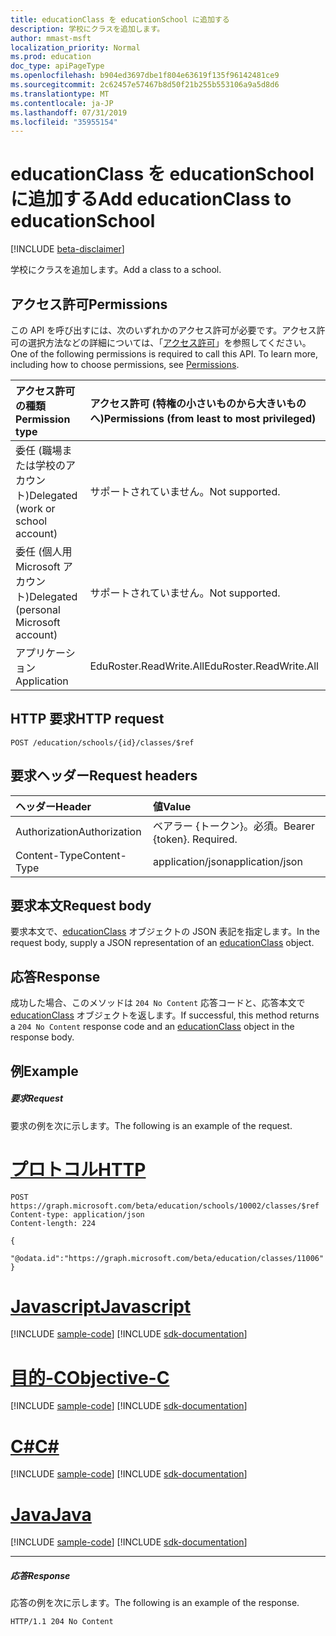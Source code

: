```yaml
---
title: educationClass を educationSchool に追加する
description: 学校にクラスを追加します。
author: mmast-msft
localization_priority: Normal
ms.prod: education
doc_type: apiPageType
ms.openlocfilehash: b904ed3697dbe1f804e63619f135f96142481ce9
ms.sourcegitcommit: 2c62457e57467b8d50f21b255b553106a9a5d8d6
ms.translationtype: MT
ms.contentlocale: ja-JP
ms.lasthandoff: 07/31/2019
ms.locfileid: "35955154"
---
```

# <a name="add-educationclass-to-educationschool"></a><span data-ttu-id="1d050-103">educationClass を educationSchool に追加する</span><span class="sxs-lookup"><span data-stu-id="1d050-103">Add educationClass to educationSchool</span></span>

[!INCLUDE [beta-disclaimer](../../includes/beta-disclaimer.md)]

<span data-ttu-id="1d050-104">学校にクラスを追加します。</span><span class="sxs-lookup"><span data-stu-id="1d050-104">Add a class to a school.</span></span>

## <a name="permissions"></a><span data-ttu-id="1d050-105">アクセス許可</span><span class="sxs-lookup"><span data-stu-id="1d050-105">Permissions</span></span>
<span data-ttu-id="1d050-p101">この API を呼び出すには、次のいずれかのアクセス許可が必要です。アクセス許可の選択方法などの詳細については、「[アクセス許可](/graph/permissions-reference)」を参照してください。</span><span class="sxs-lookup"><span data-stu-id="1d050-p101">One of the following permissions is required to call this API. To learn more, including how to choose permissions, see [Permissions](/graph/permissions-reference).</span></span>

|<span data-ttu-id="1d050-108">アクセス許可の種類</span><span class="sxs-lookup"><span data-stu-id="1d050-108">Permission type</span></span>      | <span data-ttu-id="1d050-109">アクセス許可 (特権の小さいものから大きいものへ)</span><span class="sxs-lookup"><span data-stu-id="1d050-109">Permissions (from least to most privileged)</span></span>              |
|:--------------------|:---------------------------------------------------------|
|<span data-ttu-id="1d050-110">委任 (職場または学校のアカウント)</span><span class="sxs-lookup"><span data-stu-id="1d050-110">Delegated (work or school account)</span></span> |  <span data-ttu-id="1d050-111">サポートされていません。</span><span class="sxs-lookup"><span data-stu-id="1d050-111">Not supported.</span></span>  |
|<span data-ttu-id="1d050-112">委任 (個人用 Microsoft アカウント)</span><span class="sxs-lookup"><span data-stu-id="1d050-112">Delegated (personal Microsoft account)</span></span> |  <span data-ttu-id="1d050-113">サポートされていません。</span><span class="sxs-lookup"><span data-stu-id="1d050-113">Not supported.</span></span>  |
|<span data-ttu-id="1d050-114">アプリケーション</span><span class="sxs-lookup"><span data-stu-id="1d050-114">Application</span></span> | <span data-ttu-id="1d050-115">EduRoster.ReadWrite.All</span><span class="sxs-lookup"><span data-stu-id="1d050-115">EduRoster.ReadWrite.All</span></span> | 

## <a name="http-request"></a><span data-ttu-id="1d050-116">HTTP 要求</span><span class="sxs-lookup"><span data-stu-id="1d050-116">HTTP request</span></span>
<!-- { "blockType": "ignored" } -->
```http
POST /education/schools/{id}/classes/$ref
```
## <a name="request-headers"></a><span data-ttu-id="1d050-117">要求ヘッダー</span><span class="sxs-lookup"><span data-stu-id="1d050-117">Request headers</span></span>
| <span data-ttu-id="1d050-118">ヘッダー</span><span class="sxs-lookup"><span data-stu-id="1d050-118">Header</span></span>       | <span data-ttu-id="1d050-119">値</span><span class="sxs-lookup"><span data-stu-id="1d050-119">Value</span></span> |
|:---------------|:--------|
| <span data-ttu-id="1d050-120">Authorization</span><span class="sxs-lookup"><span data-stu-id="1d050-120">Authorization</span></span>  | <span data-ttu-id="1d050-p102">ベアラー {トークン}。必須。</span><span class="sxs-lookup"><span data-stu-id="1d050-p102">Bearer {token}. Required.</span></span>  |
| <span data-ttu-id="1d050-123">Content-Type</span><span class="sxs-lookup"><span data-stu-id="1d050-123">Content-Type</span></span>  | <span data-ttu-id="1d050-124">application/json</span><span class="sxs-lookup"><span data-stu-id="1d050-124">application/json</span></span>  |

## <a name="request-body"></a><span data-ttu-id="1d050-125">要求本文</span><span class="sxs-lookup"><span data-stu-id="1d050-125">Request body</span></span>
<span data-ttu-id="1d050-126">要求本文で、[educationClass](../resources/educationclass.md) オブジェクトの JSON 表記を指定します。</span><span class="sxs-lookup"><span data-stu-id="1d050-126">In the request body, supply a JSON representation of an [educationClass](../resources/educationclass.md) object.</span></span>


## <a name="response"></a><span data-ttu-id="1d050-127">応答</span><span class="sxs-lookup"><span data-stu-id="1d050-127">Response</span></span>
<span data-ttu-id="1d050-128">成功した場合、このメソッドは `204 No Content` 応答コードと、応答本文で [educationClass](../resources/educationclass.md) オブジェクトを返します。</span><span class="sxs-lookup"><span data-stu-id="1d050-128">If successful, this method returns a `204 No Content` response code and an [educationClass](../resources/educationclass.md) object in the response body.</span></span>

## <a name="example"></a><span data-ttu-id="1d050-129">例</span><span class="sxs-lookup"><span data-stu-id="1d050-129">Example</span></span>
##### <a name="request"></a><span data-ttu-id="1d050-130">要求</span><span class="sxs-lookup"><span data-stu-id="1d050-130">Request</span></span>
<span data-ttu-id="1d050-131">要求の例を次に示します。</span><span class="sxs-lookup"><span data-stu-id="1d050-131">The following is an example of the request.</span></span>

# <a name="httptabhttp"></a>[<span data-ttu-id="1d050-132">プロトコル</span><span class="sxs-lookup"><span data-stu-id="1d050-132">HTTP</span></span>](#tab/http)
<!-- {
  "blockType": "request",
  "name": "create_educationclass_from_educationschool"
}-->
```http
POST https://graph.microsoft.com/beta/education/schools/10002/classes/$ref
Content-type: application/json
Content-length: 224

{
 "@odata.id":"https://graph.microsoft.com/beta/education/classes/11006"
}
```
# <a name="javascripttabjavascript"></a>[<span data-ttu-id="1d050-133">Javascript</span><span class="sxs-lookup"><span data-stu-id="1d050-133">Javascript</span></span>](#tab/javascript)
[!INCLUDE [sample-code](../includes/snippets/javascript/create-educationclass-from-educationschool-javascript-snippets.md)]
[!INCLUDE [sdk-documentation](../includes/snippets/snippets-sdk-documentation-link.md)]

# <a name="objective-ctabobjc"></a>[<span data-ttu-id="1d050-134">目的-C</span><span class="sxs-lookup"><span data-stu-id="1d050-134">Objective-C</span></span>](#tab/objc)
[!INCLUDE [sample-code](../includes/snippets/objc/create-educationclass-from-educationschool-objc-snippets.md)]
[!INCLUDE [sdk-documentation](../includes/snippets/snippets-sdk-documentation-link.md)]

# <a name="ctabcsharp"></a>[<span data-ttu-id="1d050-135">C#</span><span class="sxs-lookup"><span data-stu-id="1d050-135">C#</span></span>](#tab/csharp)
[!INCLUDE [sample-code](../includes/snippets/csharp/create-educationclass-from-educationschool-csharp-snippets.md)]
[!INCLUDE [sdk-documentation](../includes/snippets/snippets-sdk-documentation-link.md)]

# <a name="javatabjava"></a>[<span data-ttu-id="1d050-136">Java</span><span class="sxs-lookup"><span data-stu-id="1d050-136">Java</span></span>](#tab/java)
[!INCLUDE [sample-code](../includes/snippets/java/create-educationclass-from-educationschool-java-snippets.md)]
[!INCLUDE [sdk-documentation](../includes/snippets/snippets-sdk-documentation-link.md)]

---


##### <a name="response"></a><span data-ttu-id="1d050-137">応答</span><span class="sxs-lookup"><span data-stu-id="1d050-137">Response</span></span> 
<span data-ttu-id="1d050-138">応答の例を次に示します。</span><span class="sxs-lookup"><span data-stu-id="1d050-138">The following is an example of the response.</span></span> 

<!-- Add the educationClass resource to the response. -->

<!-- {
  "blockType": "response",
  "truncated": true,
  "@odata.type": "microsoft.graph.educationClass"
} -->
```http
HTTP/1.1 204 No Content
```

<!-- uuid: 8fcb5dbc-d5aa-4681-8e31-b001d5168d79
2015-10-25 14:57:30 UTC -->
<!--
{
  "type": "#page.annotation",
  "description": "Create educationClass",
  "keywords": "",
  "section": "documentation",
  "tocPath": "",
  "suppressions": [
  ]
}
-->
